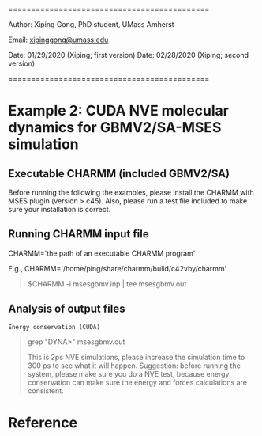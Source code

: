 ============================================

Author: Xiping Gong, PhD student, UMass Amherst

Email: xipinggong@umass.edu

Date: 01/29/2020 (Xiping; first version)
Date: 02/28/2020 (Xiping; second version)

============================================

# Example 2: CUDA NVE molecular dynamics for GBMV2/SA-MSES simulation

## Executable CHARMM (included GBMV2/SA)

Before running the following the examples, please install the CHARMM with MSES plugin (version > c45). 
Also, please run a test file included to make sure your installation is correct.

## Running CHARMM input file

CHARMM='the path of an executable CHARMM program'

E.g., CHARMM='/home/ping/share/charmm/build/c42vby/charmm'

> $CHARMM -i msesgbmv.inp | tee msesgbmv.out

## Analysis of output files

    Energy conservation (CUDA)

> grep "DYNA>" msesgbmv.out
>
> This is 2ps NVE simulations, please increase the simulation time to 300 ps to see what it will happen. 
> Suggestion: before running the system, please make sure you do a NVE test, because
> energy conservation can make sure the energy and forces calculations are consistent.

# Reference

